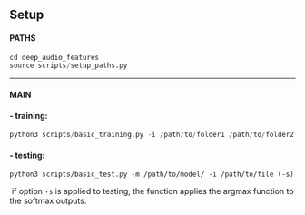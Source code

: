 ## Setup

#### PATHS
```python
cd deep_audio_features
source scripts/setup_paths.py
```
--------
#### MAIN

#### - training:

```python
python3 scripts/basic_training.py -i /path/to/folder1 /path/to/folder2
```

#### - testing:

```
python3 scripts/basic_test.py -m /path/to/model/ -i /path/to/file (-s)
```

​		if option `-s` is applied to testing, the function applies the argmax function to the softmax outputs.

